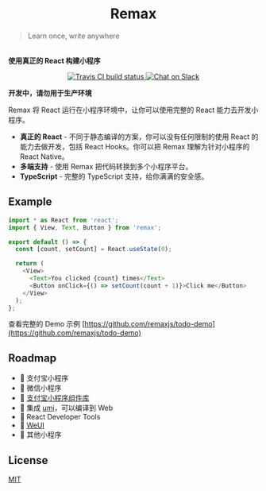 <h1 align="center">
  Remax
</h1>

<p align="center">
  <blockquote>Learn once, write anywhere</blockquote><br>
  <strong>使用真正的 React 构建小程序</strong>
</p>

<p align="center">
  <a href="https://travis-ci.org/remaxjs/remax">
    <img src="https://img.shields.io/travis/remaxjs/remax.svg?style=flat-square" alt="Travis CI build status" />
  </a>
  <a href="https://remaxjs-slack-invite.herokuapp.com">
    <img src="https://img.shields.io/badge/chat-on%20slack-brightgreen?style=flat-square&logo=slack" alt="Chat on Slack" />
  </a>
</p>

**开发中，请勿用于生产环境**

Remax 将 React 运行在小程序环境中，让你可以使用完整的 React 能力去开发小程序。

- **真正的 React** - 不同于静态编译的方案，你可以没有任何限制的使用 React 的能力去做开发，包括 React Hooks。你可以把 Remax 理解为针对小程序的 React Native。
- **多端支持** - 使用 Remax 把代码转换到多个小程序平台。
- **TypeScript** - 完整的 TypeScript 支持，给你满满的安全感。

## Example

```javascript
import * as React from 'react';
import { View, Text, Button } from 'remax';

export default () => {
  const [count, setCount] = React.useState(0);

  return (
    <View>
      <Text>You clicked {count} times</Text>
      <Button onClick={() => setCount(count + 1)}>Click me</Button>
    </View>
  );
};
```

查看完整的 Demo 示例 [https://github.com/remaxjs/todo-demo](https://github.com/remaxjs/todo-demo)

## Roadmap

- 🚧 支付宝小程序
- 🚧 微信小程序
- 🤔 [支付宝小程序组件库](https://github.com/ant-mini-program/mini-antui)
- 🤔 集成 [umi](https://github.com/umijs/umi)，可以编译到 Web
- 🤔 React Developer Tools
- 🤔 [WeUI](https://github.com/Tencent/weui)
- 🤔 其他小程序

## License

[MIT](LICENSE)

